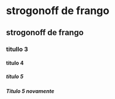 # strogonoff de frango
## strogonoff de frango
### titullo 3 
#### titulo 4
##### titulo 5
##### Titulo 5 novamente